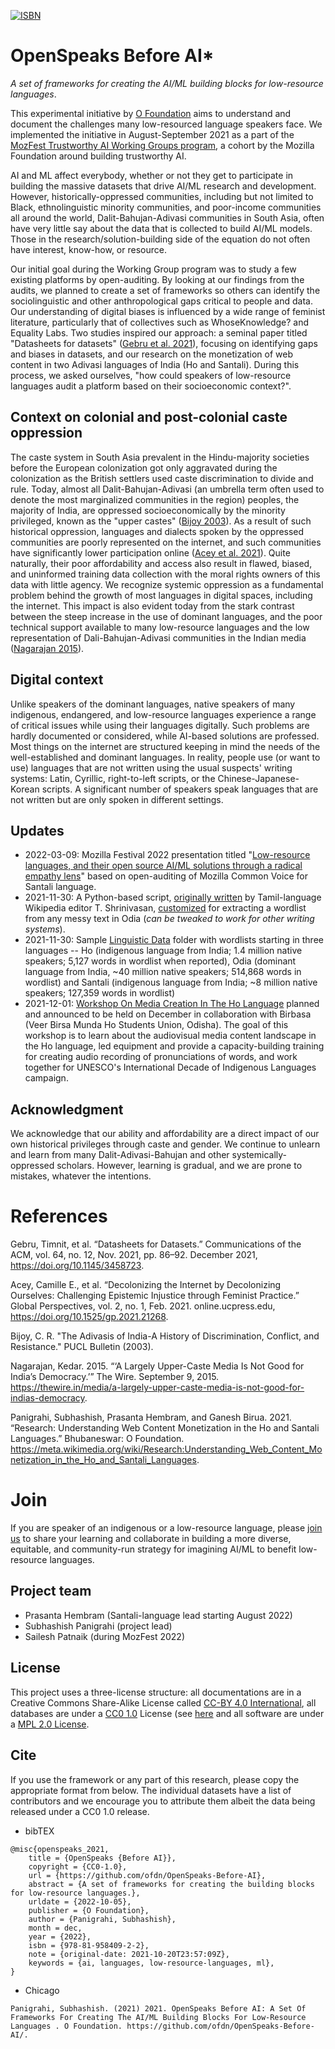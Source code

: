 [![ISBN](https://user-images.githubusercontent.com/1258090/188661672-83cc8334-3549-4d90-b7d3-38ac3c9c4460.svg)](https://theofdn.org/activities/before/)

# OpenSpeaks Before AI*
_A set of frameworks for creating the AI/ML building blocks for low-resource languages_. 

This experimental initiative by [O Foundation](https://theofdn.org) aims to understand and document the challenges many low-resourced language speakers face. We implemented the initiative in August-September 2021 as a part of the [MozFest Trustworthy AI Working Groups program](https://web.archive.org/web/20210304203547/https://www.mozillafestival.org/en/get-involved/building-trustworthy-ai-working-group/), a cohort by the Mozilla Foundation around building trustworthy AI.

AI and ML affect everybody, whether or not they get to participate in building the massive datasets that drive AI/ML research and development. However, historically-oppressed communities, including but not limited to Black, ethnolinguistic minority communities, and poor-income communities all around the world, Dalit-Bahujan-Adivasi communities in South Asia, often have very little say about the data that is collected to build AI/ML models. Those in the research/solution-building side of the equation do not often have interest, know-how, or resource.

Our initial goal during the Working Group program was to study a few existing platforms by open-auditing. By looking at our findings from the audits, we planned to create a set of frameworks so others can identify the sociolinguistic and other anthropological gaps critical to people and data. Our understanding of digital biases is influenced by a wide range of feminist literature, particularly that of collectives such as WhoseKnowledge? and Equality Labs. Two studies inspired our approach: a seminal paper titled "Datasheets for datasets" ([Gebru et al. 2021](#references)), focusing on identifying gaps and biases in datasets, and our research on the monetization of web content in two Adivasi languages of India (Ho and Santali). During this process, we asked ourselves, "how could speakers of low-resource languages audit a platform based on their socioeconomic context?".

## Context on colonial and post-colonial caste oppression

The caste system in South Asia prevalent in the Hindu-majority societies before the European colonization got only aggravated during the colonization as the British settlers used caste discrimination to divide and rule. Today, almost all Dalit-Bahujan-Adivasi (an umbrella term often used to denote the most marginalized communities in the region) peoples, the majority of India, are oppressed socioeconomically by the minority privileged, known as the "upper castes" ([Bijoy 2003](#references)). As a result of such historical oppression, languages and dialects spoken by the oppressed communities are poorly represented on the internet, and such communities have significantly lower participation online ([Acey et al. 2021](#references)). Quite naturally, their poor affordability and access also result in flawed, biased, and uninformed training data collection with the moral rights owners of this data with little agency. We recognize systemic oppression as a fundamental problem behind the growth of most languages in digital spaces, including the internet. This impact is also evident today from the stark contrast between the steep increase in the use of dominant languages, and the poor technical support available to many low-resource languages and the low representation of Dali-Bahujan-Adivasi communities in the Indian media ([Nagarajan 2015](#references)).

## Digital context
Unlike speakers of the dominant languages, native speakers of many indigenous, endangered, and low-resource languages experience a range of critical issues while using their languages digitally. Such problems are hardly documented or considered, while AI-based solutions are professed. Most things on the internet are structured keeping in mind the needs of the well-established and dominant languages. In reality, people use (or want to use) languages that are not written using the usual suspects' writing systems: Latin, Cyrillic, right-to-left scripts, or the Chinese-Japanese-Korean scripts. A significant number of speakers speak languages that are not written but are only spoken in different settings.

## Updates
* 2022-03-09: Mozilla Festival 2022 presentation titled "[Low-resource languages, and their open source AI/ML solutions through a radical empathy lens](https://pretalx.com/mozfest-2022/talk/review/EZY97GMNEH9Y3SLWEYV8GAZ37XK98G3M)" based on open-auditing of Mozilla Common Voice for Santali language.
* 2021-11-30: A Python-based script, [originally written](https://github.com/tshrinivasan/tamil-wikipedia-word-list) by Tamil-language Wikipedia editor T. Shrinivasan, [customized](https://github.com/ofdn/odia-wordlist-from-wikimedia-dump) for extracting a wordlist from any messy text in Odia (_can be tweaked to work for other writing systems_).
* 2021-11-30: Sample [Linguistic Data](https://github.com/ofdn/OpenSpeaks-Before-AI/tree/main/data) folder with wordlists starting in three languages -- Ho (indigenous language from India; 1.4 million native speakers; 5,127 words in wordlist when reported), Odia (dominant language from India, ~40 million native speakers; 514,868 words in wordlist) and Santali (indigenous language from India; ~8 million native speakers; 127,359 words in wordlist)
* 2021-12-01: [Workshop On Media Creation In The Ho Language](https://en.iyil2019.org/events/workshop-on-media-creation-in-the-ho-language/) planned and announced to be held on December in collaboration with Birbasa (Veer Birsa Munda Ho Students Union, Odisha). The goal of this workshop is to learn about the audiovisual media content landscape in the Ho language, led equipment and provide a capacity-building training for creating audio recording of pronunciations of words, and work together for UNESCO's International Decade of Indigenous Languages campaign.

## Acknowledgment
We acknowledge that our ability and affordability are a direct impact of our own historical privileges through caste and gender. We continue to unlearn and learn from many Dalit-Adivasi-Bahujan and other systemically-oppressed scholars. However, learning is gradual, and we are prone to mistakes, whatever the intentions.

# References
Gebru, Timnit, et al. “Datasheets for Datasets.” Communications of the ACM, vol. 64, no. 12, Nov. 2021, pp. 86–92. December 2021, https://doi.org/10.1145/3458723.

Acey, Camille E., et al. “Decolonizing the Internet by Decolonizing Ourselves: Challenging Epistemic Injustice through Feminist Practice.” Global Perspectives, vol. 2, no. 1, Feb. 2021. online.ucpress.edu, https://doi.org/10.1525/gp.2021.21268.

Bijoy, C. R. "The Adivasis of India-A History of Discrimination, Conflict, and Resistance." PUCL Bulletin (2003).

Nagarajan, Kedar. 2015. “‘A Largely Upper-Caste Media Is Not Good for India’s Democracy.’” The Wire. September 9, 2015. https://thewire.in/media/a-largely-upper-caste-media-is-not-good-for-indias-democracy.

Panigrahi, Subhashish, Prasanta Hembram, and Ganesh Birua. 2021. “Research: Understanding Web Content Monetization in the Ho and Santali Languages.” Bhubaneswar: O Foundation. https://meta.wikimedia.org/wiki/Research:Understanding_Web_Content_Monetization_in_the_Ho_and_Santali_Languages.

# Join
If you are speaker of an indigenous or a low-resource language, please [join us](https://github.com/ofdn/Lang-Lintel/discussions) to share your learning and collaborate in building a more diverse, equitable, and community-run strategy for imagining AI/ML to benefit low-resource languages.

## Project team
* Prasanta Hembram (Santali-language lead starting August 2022)
* Subhashish Panigrahi (project lead)
* Sailesh Patnaik (during MozFest 2022)

## License
This project uses a three-license structure: all documentations are in a Creative Commons Share-Alike License called [CC-BY 4.0 International](https://creativecommons.org/licenses/by/4.0/), all databases are under a [CC0 1.0](https://creativecommons.org/share-your-work/public-domain/cc0/) License (see [here](https://github.com/ofdn/Foundational-Language-Tech/blob/main/LICENSE) and all software are under a [MPL 2.0 License](https://www.mozilla.org/media/MPL/2.0/index.48a3fe23ed13.txt).

## Cite
If you use the framework or any part of this research, please copy the appropriate format from below. The individual datasets have a list of contributors and we encourage you to attribute them albeit the data being released under a CC0 1.0 release.

* bibTEX
```
@misc{openspeaks_2021,
	title = {OpenSpeaks {Before AI}},
	copyright = {CC0-1.0},
	url = {https://github.com/ofdn/OpenSpeaks-Before-AI},
	abstract = {A set of frameworks for creating the building blocks for low-resource languages.},
	urldate = {2022-10-05},
	publisher = {O Foundation},
	author = {Panigrahi, Subhashish},
	month = dec,
	year = {2022},
	isbn = {978-81-958409-2-2},
	note = {original-date: 2021-10-20T23:57:09Z},
	keywords = {ai, languages, low-resource-languages, ml},
}
```
* Chicago

```
Panigrahi, Subhashish. (2021) 2021. OpenSpeaks Before AI: A Set Of Frameworks For Creating The AI/ML Building Blocks For Low-Resource Languages	. O Foundation. https://github.com/ofdn/OpenSpeaks-Before-AI/.
```
